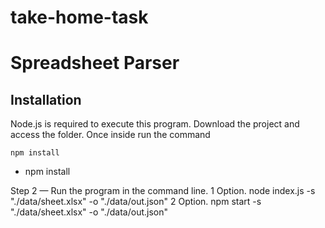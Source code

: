 # take-home-task

# Spreadsheet Parser

## Installation

Node.js is required to execute this program.
Download the project and access the folder. Once inside run the command

``` npm install ```

- npm install

Step 2 — Run the program in the command line.
  1 Option. node index.js -s "./data/sheet.xlsx" -o "./data/out.json"
  2 Option. npm start -s "./data/sheet.xlsx" -o "./data/out.json"
